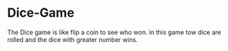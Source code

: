 # Dice-Game
The Dice game is like flip a coin to see who won. in this game tow dice are rolled and the dice with greater number wins.
